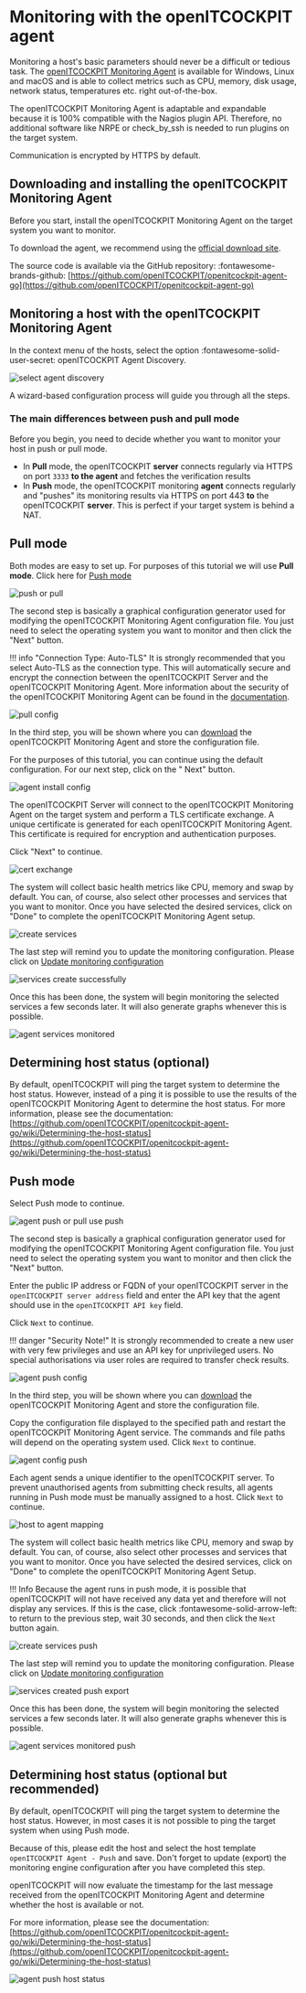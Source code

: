 # Monitoring with the openITCOCKPIT agent

Monitoring a host's basic parameters should never be a difficult or tedious task.
The [openITCOCKPIT Monitoring Agent](https://openitcockpit.io/download_agent/) is available for Windows, Linux and macOS
and is able to collect metrics such as CPU, memory, disk usage, network status, temperatures etc. right out-of-the-box.

The openITCOCKPIT Monitoring Agent is adaptable and expandable because it is 100% compatible with the Nagios plugin API.
Therefore, no additional software like NRPE or check_by_ssh is needed to run plugins on the target system.

Communication is encrypted by HTTPS by default.

## Downloading and installing the openITCOCKPIT Monitoring Agent

Before you start, install the openITCOCKPIT Monitoring Agent on the target system you want to monitor.

To download the agent, we recommend using the [official download site](https://openitcockpit.io/download_agent/).

The source code is available via the GitHub repository: :fontawesome-brands-github: [https://github.com/openITCOCKPIT/openitcockpit-agent-go](https://github.com/openITCOCKPIT/openitcockpit-agent-go)

## Monitoring a host with the openITCOCKPIT Monitoring Agent

In the context menu of the hosts, select the option :fontawesome-solid-user-secret: openITCOCKPIT Agent Discovery.

![select agent discovery](/images/select-agent-discovery.png)

A wizard-based configuration process will guide you through all the steps.

### The main differences between push and pull mode

Before you begin, you need to decide whether you want to monitor your host in push or pull mode.

- In **Pull** mode, the openITCOCKPIT **server** connects regularly via HTTPS on port `3333` **to the agent** and
  fetches the verification results
- In **Push** mode, the openITCOCKPIT monitoring **agent** connects regularly and "pushes" its monitoring results via
  HTTPS on port 443 **to** the openITCOCKPIT **server**. This is perfect if your target system is behind a NAT.

## Pull mode

Both modes are easy to set up. For purposes of this tutorial we will use **Pull mode**. Click here
for [Push mode](#push-mode)

![push or pull](/images/agent-push-or-pull.png)

The second step is basically a graphical configuration generator used for modifying the openITCOCKPIT Monitoring Agent
configuration file. You just need to select the operating system you want to monitor and then click the "Next" button.

!!! info
    "Connection Type: Auto-TLS"
    It is strongly recommended that you select Auto-TLS as the connection type. This will automatically secure and encrypt
    the connection between the openITCOCKPIT Server and the openITCOCKPIT Monitoring Agent. More information about the
    security of the openITCOCKPIT Monitoring Agent can be found in
    the [documentation](https://github.com/openITCOCKPIT/openitcockpit-agent-go/wiki/Agent-Overview).

![pull config](/images/agent-basic-pull-configuration.png)

In the third step, you will be shown where you can [download](https://openitcockpit.io/download_agent/) the
openITCOCKPIT Monitoring Agent and store the configuration file.

For the purposes of this tutorial, you can continue using the default configuration. For our next step, click on the "
Next" button.

![agent install config](/images/agent-install-config.png)

The openITCOCKPIT Server will connect to the openITCOCKPIT Monitoring Agent on the target system and perform a TLS
certificate exchange. A unique certificate is generated for each openITCOCKPIT Monitoring Agent. This certificate is
required for encryption and authentication purposes.

Click "Next" to continue.

![cert exchange](/images/certificate-exchange.png)

The system will collect basic health metrics like CPU, memory and swap by default. You can, of course, also select other
processes and services that you want to monitor. Once you have selected the desired services, click on "Done" to
complete the openITCOCKPIT Monitoring Agent setup.

![create services](/images/agent-create-services.png)

The last step will remind you to update the monitoring configuration. Please click
on [Update monitoring configuration](../create-first-host/#updating-the-monitoring-configuration)

![services create successfully](/images/agent-services-created-successfully.png)

Once this has been done, the system will begin monitoring the selected services a few seconds later. It will also
generate graphs whenever this is possible.

![agent services monitored](/images/agent-services-monitored.png)

## Determining host status (optional)

By default, openITCOCKPIT will ping the target system to determine the host status. However, instead of a ping it is
possible to use the results of the openITCOCKPIT Monitoring Agent to determine the host status. For more information,
please see the
documentation: [https://github.com/openITCOCKPIT/openitcockpit-agent-go/wiki/Determining-the-host-status](https://github.com/openITCOCKPIT/openitcockpit-agent-go/wiki/Determining-the-host-status)

## Push mode

Select Push mode to continue.

![agent push or pull use push](/images/agent-push-or-pull-use-push.png)

The second step is basically a graphical configuration generator used for modifying the openITCOCKPIT Monitoring Agent
configuration file. You just need to select the operating system you want to monitor and then click the "Next" button.

Enter the public IP address or FQDN of your openITCOCKPIT server in the `openITCOCKPIT server address` field and enter
the API key that the agent should use in the `openITCOCKPIT API key` field.

Click `Next` to continue.

!!! danger "Security Note!"
    It is strongly recommended to create a new user with very few privileges and use an API key for unprivileged users. No
    special authorisations via user roles are required to transfer check results.

![agent push config](/images/agent-basic-push-configuration.png)

In the third step, you will be shown where you can [download](https://openitcockpit.io/download_agent/) the
openITCOCKPIT Monitoring Agent and store the configuration file.

Copy the configuration file displayed to the specified path and restart the openITCOCKPIT Monitoring Agent service. The
commands and file paths will depend on the operating system used. Click `Next` to continue.

![agent config push](/images/agent-install-config-push.png)

Each agent sends a unique identifier to the openITCOCKPIT server. To prevent unauthorised agents from submitting check
results, all agents running in Push mode must be manually assigned to a host. Click `Next` to continue.

![host to agent mapping](/images/map-host-to-agent.png)

The system will collect basic health metrics like CPU, memory and swap by default. You can, of course, also select other
processes and services that you want to monitor. Once you have selected the desired services, click on "Done" to
complete the openITCOCKPIT Monitoring Agent Setup.

!!! Info
    Because the agent runs in push mode, it is possible that openITCOCKPIT will not have received any data yet and
    therefore will not display any services. If this is the case, click :fontawesome-solid-arrow-left: to return to the
    previous step, wait 30 seconds, and then click the `Next` button again.

![create services push](/images/agent-create-services-push.png)

The last step will remind you to update the monitoring configuration. Please click
on [Update monitoring configuration](../create-first-host/#updating-the-monitoring-configuration)

![services created push export](/images/agent-services-created-successfully-push.png)

Once this has been done, the system will begin monitoring the selected services a few seconds later. It will also
generate graphs whenever this is possible.

![agent services monitored push](/images/agent-services-monitored-push.png)

## Determining host status (optional but recommended)

By default, openITCOCKPIT will ping the target system to determine the host status. However, in most cases it is not
possible to ping the target system when using Push mode.

Because of this, please edit the host and select the host template `openITCOCKPIT Agent - Push` and save. Don't forget
to update (export) the monitoring engine configuration after you have completed this step.

openITCOCKPIT will now evaluate the timestamp for the last message received from the openITCOCKPIT Monitoring Agent and
determine whether the host is available or not.

For more information, please see the
documentation: [https://github.com/openITCOCKPIT/openitcockpit-agent-go/wiki/Determining-the-host-status](https://github.com/openITCOCKPIT/openitcockpit-agent-go/wiki/Determining-the-host-status)

![agent push host status](/images/agent-push-host-status.png)
